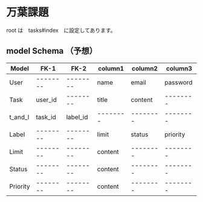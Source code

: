 # 万葉課題

root は　tasks#index　に設定してあります。

## model Schema （予想）

| Model    | FK-1     | FK-2     | column1  | column2  | column3  |
| -------- | -------- | -------- | -------- | -------- | -------- |
| User     | -------- | -------- | name     | email    | password |
| Task     | user_id  | -------- | title    | content  | -------- |
| t_and_l  | task_id  | label_id | -------- | -------- | -------- |
| Label    | -------- | -------- | limit    | status   | priority |
| Limit    | -------- | -------- | content  | -------- | -------- |
| Status   | -------- | -------- | content  | -------- | -------- |
| Priority | -------- | -------- | content  | -------- | -------- |